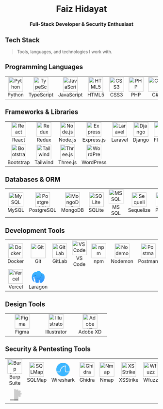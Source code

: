 <h1 align="center">Faiz Hidayat</h1>
<h3 align="center">Full-Stack Developer & Security Enthusiast</h3>

<h2 align="left" id="faiz-hidayat">Tech Stack</h2>

> Tools, languages, and technologies I work with.

## Programming Languages

<table>
  <tr>
    <td align="center" width="96">
      <a href="#faiz-hidayat">
        <img src="https://cdn.jsdelivr.net/gh/devicons/devicon@latest/icons/python/python-original.svg" width="48" height="48" alt="Python" />
      </a>
      <br>Python
    </td>
    <td align="center" width="96">
      <a href="#faiz-hidayat">
        <img src="https://cdn.jsdelivr.net/gh/devicons/devicon@latest/icons/typescript/typescript-original.svg" width="48" height="48" alt="TypeScript" />
      </a>
      <br>TypeScript
    </td>
    <td align="center" width="96">
      <a href="#faiz-hidayat">
        <img src="https://cdn.jsdelivr.net/gh/devicons/devicon@latest/icons/javascript/javascript-original.svg" width="48" height="48" alt="JavaScript" />
      </a>
      <br>JavaScript
    </td>
    <td align="center" width="96">
      <a href="#faiz-hidayat">
        <img src="https://cdn.jsdelivr.net/gh/devicons/devicon@latest/icons/html5/html5-original.svg" width="48" height="48" alt="HTML5" />
      </a>
      <br>HTML5
    </td>
    <td align="center" width="96">
      <a href="#faiz-hidayat">
        <img src="https://cdn.jsdelivr.net/gh/devicons/devicon@latest/icons/css3/css3-original.svg" width="48" height="48" alt="CSS3" />
      </a>
      <br>CSS3
    </td>
    <td align="center" width="96">
      <a href="#faiz-hidayat">
        <img src="https://cdn.jsdelivr.net/gh/devicons/devicon@latest/icons/php/php-original.svg" width="48" height="48" alt="PHP" />
      </a>
      <br>PHP
    </td>
    <td align="center" width="96">
      <a href="#faiz-hidayat">
        <img src="https://cdn.jsdelivr.net/gh/devicons/devicon@latest/icons/csharp/csharp-original.svg" width="48" height="48" alt="C#" />
      </a>
      <br>C#
    </td>
  </tr>
</table>

## Frameworks & Libraries

<table>
  <tr>
    <td align="center" width="96">
      <a href="#faiz-hidayat">
        <img src="https://cdn.jsdelivr.net/gh/devicons/devicon@latest/icons/react/react-original.svg" width="48" height="48" alt="React" />
      </a>
      <br>React
    </td>
    <td align="center" width="96">
      <a href="#faiz-hidayat">
        <img src="https://cdn.jsdelivr.net/gh/devicons/devicon@latest/icons/redux/redux-original.svg" width="48" height="48" alt="Redux" />
      </a>
      <br>Redux
    </td>
    <td align="center" width="96">
      <a href="#faiz-hidayat">
        <img src="https://cdn.jsdelivr.net/gh/devicons/devicon@latest/icons/nodejs/nodejs-original.svg" width="48" height="48" alt="Node.js" />
      </a>
      <br>Node.js
    </td>
    <td align="center" width="96">
      <a href="#faiz-hidayat">
        <img src="https://cdn.jsdelivr.net/gh/devicons/devicon@latest/icons/express/express-original.svg" width="48" height="48" alt="Express.js" />
      </a>
      <br>Express.js
    </td>
    <td align="center" width="96">
      <a href="#faiz-hidayat">
        <img src="https://cdn.jsdelivr.net/gh/devicons/devicon@latest/icons/laravel/laravel-original.svg" width="48" height="48" alt="Laravel" />
      </a>
      <br>Laravel
    </td>
    <td align="center" width="96">
      <a href="#faiz-hidayat">
        <img src="https://cdn.jsdelivr.net/gh/devicons/devicon@latest/icons/django/django-plain.svg" width="48" height="48" alt="Django" />
      </a>
      <br>Django
    </td>
    <td align="center" width="96">
      <a href="#faiz-hidayat">
        <img src="https://cdn.jsdelivr.net/gh/devicons/devicon@latest/icons/flutter/flutter-original.svg" width="48" height="48" alt="Flutter" />
      </a>
      <br>Flutter
    </td>
  </tr>
  <tr>
    <td align="center" width="96">
      <a href="#faiz-hidayat">
        <img src="https://cdn.jsdelivr.net/gh/devicons/devicon@latest/icons/bootstrap/bootstrap-original.svg" width="48" height="48" alt="Bootstrap" />
      </a>
      <br>Bootstrap
    </td>
    <td align="center" width="96">
      <a href="#faiz-hidayat">
        <img src="https://cdn.jsdelivr.net/gh/devicons/devicon@latest/icons/tailwindcss/tailwindcss-original-wordmark.svg" width="48" height="48" alt="Tailwind" />
      </a>
      <br>Tailwind
    </td>
    <td align="center" width="96">
      <a href="#faiz-hidayat">
        <img src="https://cdn.jsdelivr.net/gh/devicons/devicon@latest/icons/threejs/threejs-original.svg" width="48" height="48" alt="Three.js" />
      </a>
      <br>Three.js
    </td>
    <td align="center" width="96">
      <a href="#faiz-hidayat">
        <img src="https://cdn.jsdelivr.net/gh/devicons/devicon@latest/icons/wordpress/wordpress-plain.svg" width="48" height="48" alt="WordPress" />
      </a>
      <br>WordPress
    </td>
  </tr>
</table>

## Databases & ORM

<table>
  <tr>
    <td align="center" width="96">
      <a href="#faiz-hidayat">
        <img src="https://cdn.jsdelivr.net/gh/devicons/devicon@latest/icons/mysql/mysql-original.svg" width="48" height="48" alt="MySQL" />
      </a>
      <br>MySQL
    </td>
    <td align="center" width="96">
      <a href="#faiz-hidayat">
        <img src="https://cdn.jsdelivr.net/gh/devicons/devicon@latest/icons/postgresql/postgresql-original.svg" width="48" height="48" alt="PostgreSQL" />
      </a>
      <br>PostgreSQL
    </td>
    <td align="center" width="96">
      <a href="#faiz-hidayat">
        <img src="https://cdn.jsdelivr.net/gh/devicons/devicon@latest/icons/mongodb/mongodb-original.svg" width="48" height="48" alt="MongoDB" />
      </a>
      <br>MongoDB
    </td>
    <td align="center" width="96">
      <a href="#faiz-hidayat">
        <img src="https://cdn.jsdelivr.net/gh/devicons/devicon@latest/icons/sqlite/sqlite-original.svg" width="48" height="48" alt="SQLite" />
      </a>
      <br>SQLite
    </td>
    <td align="center" width="96">
      <a href="#faiz-hidayat">
        <img src="https://cdn.jsdelivr.net/gh/devicons/devicon@latest/icons/microsoftsqlserver/microsoftsqlserver-plain-wordmark.svg" width="48" height="48" alt="MS SQL" />
      </a>
      <br>MS SQL
    </td>
    <td align="center" width="96">
      <a href="#faiz-hidayat">
        <img src="https://cdn.jsdelivr.net/gh/devicons/devicon@latest/icons/sequelize/sequelize-original.svg" width="48" height="48" alt="Sequelize" />
      </a>
      <br>Sequelize
    </td>
    <td align="center" width="96">
      <a href="#faiz-hidayat">
        <img src="https://cdn.jsdelivr.net/gh/devicons/devicon@latest/icons/prisma/prisma-original.svg" width="48" height="48" alt="Prisma" />
      </a>
      <br>Prisma
    </td>
  </tr>
</table>

## Development Tools

<table>
  <tr>
    <td align="center" width="96">
      <a href="#faiz-hidayat">
        <img src="https://cdn.jsdelivr.net/gh/devicons/devicon@latest/icons/docker/docker-original.svg" width="48" height="48" alt="Docker" />
      </a>
      <br>Docker
    </td>
    <td align="center" width="96">
      <a href="#faiz-hidayat">
        <img src="https://cdn.jsdelivr.net/gh/devicons/devicon@latest/icons/git/git-original.svg" width="48" height="48" alt="Git" />
      </a>
      <br>Git
    </td>
    <td align="center" width="96">
      <a href="#faiz-hidayat">
        <img src="https://cdn.jsdelivr.net/gh/devicons/devicon@latest/icons/gitlab/gitlab-original.svg" width="48" height="48" alt="GitLab" />
      </a>
      <br>GitLab
    </td>
    <td align="center" width="96">
      <a href="#faiz-hidayat">
        <img src="https://cdn.jsdelivr.net/gh/devicons/devicon@latest/icons/vscode/vscode-original.svg" width="48" height="48" alt="VS Code" />
      </a>
      <br>VS Code
    </td>
    <td align="center" width="96">
      <a href="#faiz-hidayat">
        <img src="https://cdn.jsdelivr.net/gh/devicons/devicon@latest/icons/npm/npm-original-wordmark.svg" width="48" height="48" alt="npm" />
      </a>
      <br>npm
    </td>
    <td align="center" width="96">
      <a href="#faiz-hidayat">
        <img src="https://cdn.jsdelivr.net/gh/devicons/devicon@latest/icons/nodemon/nodemon-original.svg" width="48" height="48" alt="Nodemon" />
      </a>
      <br>Nodemon
    </td>
    <td align="center" width="96">
      <a href="#faiz-hidayat">
        <img src="https://cdn.jsdelivr.net/gh/devicons/devicon@latest/icons/postman/postman-original.svg" width="48" height="48" alt="Postman" />
      </a>
      <br>Postman
    </td>
  </tr>
  <tr>
    <td align="center" width="96">
      <a href="#faiz-hidayat">
        <img src="https://cdn.jsdelivr.net/gh/devicons/devicon@latest/icons/vercel/vercel-original.svg" width="48" height="48" alt="Vercel" />
      </a>
      <br>Vercel
    </td>
    <td align="center" width="96">
      <a href="#faiz-hidayat">
        <svg viewBox="-58.56999999999999 -59.93000000000002 908.27 797.3599999999999" xmlns="http://www.w3.org/2000/svg" width="48" height="48"><linearGradient id="a" gradientUnits="userSpaceOnUse" x1="400.117" x2="400.117" y1="22.293" y2="715"><stop offset=".018" stop-color="#3bb6ff"/><stop offset=".302" stop-color="#39afff"/><stop offset=".552" stop-color="#36a3ff"/><stop offset=".717" stop-color="#359fff"/><stop offset=".832" stop-color="#3398ff"/><stop offset=".964" stop-color="#3297ff"/></linearGradient><path d="M25.27 252.7c1.36-4.1 58.96-201.67 287.1-204.43 0 0 95.66-108.2 226 0 0 0 35.36 29.06 54.76 89.4 0 0 171.14 25.96 198.84 167.4 0 0 57.73 232.9-137.77 396.53 0 0-27.53 22.03-45.87 32.27 0 0-40.66.06-49.06 0-17.9-.14-29.2 0-45.47 0 0 0-25-8.94-26.03-37.5 0 0-2.1-99.34-1.54-116.5 0 0 .5-16.07-22.9-15.07 0 0-22.33-2.57-25.5 16.63 0 0-.53 102.47-1.03 120.64 0 0-1.57 30.23-35.37 31.7 0 0-121.16 3.66-137.26-2.07 0 0-28.07-5.2-30.17-31.73 0 0-22.9-135.2-27.03-177.27 0 0-76.97-42.67-92.57-54.1 0 0 5.2 137.77 53.03 196.03 0 0 8.34 7.3-8.33 17.67 0 0-6.23 5.2-12.5 2.13 0 0-205.17-114.6-129.6-407.1" fill="url(#a)"/><path d="M254.93 441.17s179 102.03 287.3-61.77c0 0 87.7-114.53 52.77-236.7 0 0 61.5 102.67-57.5 261.97.03.03-100.9 142.03-282.57 36.5z" fill="#069"/><path d="M184.1 417.1s12.77 59.1-26.5 77.7c0 0-89.33-36.8-80.3-104.77 0 0 2.8-16.96 19.43-6.56 0 0 39.54 21.5 70.74 27.7-.04 0 15.83 1.46 16.63 5.93z" fill="#cee6ff"/><path d="M159.3 317.2s13.47-57.57 64.3-53.93c0 0 43.2 1.16 44.73 60.56 0 .04-34.03-88.83-109.03-6.63z" fill="#069"/></svg>
      </a>
      <br>Laragon
    </td>
  </tr>
</table>

## Design Tools

<table>
  <tr>
    <td align="center" width="96">
      <a href="#faiz-hidayat">
        <img src="https://cdn.jsdelivr.net/gh/devicons/devicon@latest/icons/figma/figma-original.svg" width="48" height="48" alt="Figma" />
      </a>
      <br>Figma
    </td>
    <td align="center" width="96">
      <a href="#faiz-hidayat">
        <img src="https://cdn.jsdelivr.net/gh/devicons/devicon@latest/icons/illustrator/illustrator-plain.svg" width="48" height="48" alt="Illustrator" />
      </a>
      <br>Illustrator
    </td>
    <td align="center" width="96">
      <a href="#faiz-hidayat">
        <img src="https://cdn.jsdelivr.net/gh/devicons/devicon@latest/icons/xd/xd-original.svg" width="48" height="48" alt="Adobe XD" />
      </a>
      <br>Adobe XD
    </td>
  </tr>
</table>

## Security & Pentesting Tools

<table>
  <tr>
    <td align="center" width="96">
      <a href="#faiz-hidayat">
        <img src="https://www.dockhunt.com/_next/image?url=https%3A%2F%2Fdockhunt-images.nyc3.cdn.digitaloceanspaces.com%2Ff5f43386-11d9-4978-b8f0-1497a875881e&w=384&q=75" width="48" height="48" alt="Burp Suite" />
      </a>
      <br>Burp Suite
    </td>
    <td align="center" width="96">
      <a href="#faiz-hidayat">
        <img src="https://cdn.brandfetch.io/idha8gcsl6/w/807/h/417/theme/dark/logo.png?c=1dxbfHSJFAPEGdCLU4o5B" width="48" height="48" alt="SQLMap" />
      </a>
      <br>SQLMap
    </td>
    <td align="center" width="96">
      <a href="#faiz-hidayat">
        <svg enable-background="new 0 0 64 64" height="48" viewBox="0 0 48 48" width="48" xmlns="http://www.w3.org/2000/svg" xmlns:xlink="http://www.w3.org/1999/xlink"><linearGradient id="a" gradientUnits="userSpaceOnUse" x1="24.200474" x2="24.111375" y1=".990047" y2="48.034597"><stop offset="0" stop-color="#80b3ff"/><stop offset="1" stop-color="#298fc4"/></linearGradient><linearGradient id="b" gradientUnits="userSpaceOnUse" x1="23.717162" x2="24.250978" y1="46.748524" y2="1.140137"><stop offset="0" stop-color="#f2f2f2"/><stop offset="1" stop-color="#f9f9f9"/></linearGradient><circle cx="24" cy="24" fill="url(#a)" r="23.5"/><path d="m24 0c-13.243463 0-24 10.756537-24 24s10.756537 24 24 24 24-10.756537 24-24-10.756537-24-24-24zm0 1.9199219c12.205818 0 22.080078 9.8742601 22.080078 22.0800781 0 2.487579-.415464 4.875429-1.171875 7.105469h-11.009765c-.383001-.855-4.695344-10.719.472656-18.5.133-.234.16775-.52325.09375-.78125-.035-.16-.11275-.3125-.21875-.4375-.199-.211-.49225-.329453-.78125-.314453h-.001953v.001953c-9.316.141-14.529297 5.453-17.279297 10.625-2.516 4.734-2.896703 8.64825-2.970703 9.40625h-10.1210941c-.7564111-2.23004-1.171875-4.61789-1.171875-7.105469 0-12.205818 9.8742601-22.0800781 22.0800781-22.0800781zm8.023438 11.3710941c-4.461 8.93.222656 19.25.222656 19.25.035.043.078.086.125.125.172.254.469343.423453.777344.439453h10.96875c-3.465115 7.654201-11.160059 12.974609-20.117188 12.974609s-16.6520734-5.320408-20.1171875-12.974609h10.1113285c.285 0 .563-.12875.75-.34375.105-.125.18375-.277453.21875-.439453.004-.043.004-.086 0-.125 0 0 .469-4.738 3-9.5 2.363-4.441 6.564547-8.73425 14.060547-9.40625z" fill="url(#b)"/></svg>
      </a>
      <br>Wireshark
    </td>
    <td align="center" width="96">
      <a href="#faiz-hidayat">
        <img src="https://ghidra-sre.org/images/GHIDRA_1.png" width="48" height="48" alt="Ghidra" />
      </a>
      <br>Ghidra
    </td>
    <td align="center" width="96">
      <a href="#faiz-hidayat">
        <img src="https://cdn.brandfetch.io/idHnSFcYKj/w/400/h/400/theme/dark/icon.png?c=1dxbfHSJFAPEGdCLU4o5B" width="48" height="48" alt="Nmap" />
      </a>
      <br>Nmap
    </td>
    <td align="center" width="96">
      <a href="#faiz-hidayat">
        <img src="https://camo.githubusercontent.com/0899d46f6fbc9cbfaa378de3bc94c035e8189a3f6cd791581e2250969d223781/68747470733a2f2f696d6167652e6962622e636f2f637075596f412f7873737472696b652d6c6f676f2e706e67" width="48" height="48" alt="XSStrike" />
      </a>
      <br>XSStrike
    </td>
    <td align="center" width="96">
      <a href="#faiz-hidayat">
        <img src="https://www.kali.org/tools/wfuzz/images/wfuzz-logo.svg" width="48" height="48" alt="Wfuzz" />
      </a>
      <br>Wfuzz
    </td>
  </tr>
  <tr>
    <td align="center" width="96">
      <a href="#faiz-hidayat">
        <svg xmlns="http://www.w3.org/2000/svg" viewBox="0 0 48 48" width="48" height="48"><defs><filter id="a" width="1.073" height="1.086" x="-.037" y="-.042" style="color-interpolation-filters:sRGB"><feFlood flood-color="#000" flood-opacity=".498" result="flood"/><feComposite in="flood" in2="SourceGraphic" operator="in" result="composite1"/><feGaussianBlur in="composite1" result="blur" stdDeviation="5"/><feOffset dy=".7" result="offset"/><feComposite in="SourceGraphic" in2="offset" result="composite2"/></filter></defs><g style="filter:url(#a)" transform="translate(-11.38 -82.023) scale(.13625)"><path d="M243.67 877.597v32.01h97.944v-32.01z" style="color:#000;clip-rule:nonzero;display:inline;overflow:visible;visibility:visible;opacity:1;isolation:auto;mix-blend-mode:normal;color-interpolation:sRGB;color-interpolation-filters:linearRGB;solid-color:#000;solid-opacity:1;fill:gray;fill-opacity:1;fill-rule:nonzero;stroke:none;stroke-width:4.5;stroke-linecap:butt;stroke-linejoin:round;stroke-miterlimit:4;stroke-dasharray:none;stroke-dashoffset:0;stroke-opacity:1;color-rendering:auto;image-rendering:auto;shape-rendering:auto;text-rendering:auto;enable-background:accumulate"/><path d="M243.67 877.597h-97.945v32.01h97.945z" style="color:#000;clip-rule:nonzero;display:inline;overflow:visible;visibility:visible;opacity:1;isolation:auto;mix-blend-mode:normal;color-interpolation:sRGB;color-interpolation-filters:linearRGB;solid-color:#000;solid-opacity:1;fill:#b3b3b3;fill-opacity:1;fill-rule:nonzero;stroke:none;stroke-width:4.5;stroke-linecap:butt;stroke-linejoin:round;stroke-miterlimit:4;stroke-dasharray:none;stroke-dashoffset:0;stroke-opacity:1;color-rendering:auto;image-rendering:auto;shape-rendering:auto;text-rendering:auto;enable-background:accumulate"/><path d="M252.434 634.658c-2.93.024-5.857.226-8.764.606V882.17h102.825v-51.593c.341-2.2.646-4.394.83-6.139l.747-7.062 6.411-2.556 6.411-2.558 9.349 7.557c5.141 4.158 10.347 7.56 11.567 7.564 3.054.01 24.902-22.495 24.902-25.65 0-1.333-3.326-6.687-7.389-11.894l-7.386-9.468 2.329-5.442c1.28-2.993 2.662-5.815 3.068-6.27.405-.454 6.446-1.77 13.424-2.924l12.688-2.097.32-17.456c.191-10.425-.14-17.923-.822-18.615-.629-.638-6.644-1.996-13.365-3.017l-12.217-1.856-2.695-6.714-2.69-6.712 7.368-9.557c4.052-5.256 7.367-10.339 7.367-11.295 0-2.045-22.898-25.963-24.856-25.963-.735 0-5.86 3.457-11.39 7.684l-10.052 7.689-6.16-2.589-5.964-2.503-.197-.091-1.896-12.342c-1.043-6.79-2.458-13.03-3.145-13.869-.961-1.174-9.08-1.716-17.203-1.665-8.122.052-16.25.692-17.221 1.878-.695.849-1.895 5.904-2.85 11.686-13.78-15.039-33.095-23.61-53.344-23.673zm-8.764 269.373v16.911h102.825v-16.91z" style="color:#000;clip-rule:nonzero;display:inline;overflow:visible;visibility:visible;opacity:1;isolation:auto;mix-blend-mode:normal;color-interpolation:sRGB;color-interpolation-filters:linearRGB;solid-color:#000;solid-opacity:1;fill:#ccc;fill-opacity:1;fill-rule:nonzero;stroke:none;stroke-width:4.5;stroke-linecap:butt;stroke-linejoin:round;stroke-miterlimit:4;stroke-dasharray:none;stroke-dashoffset:0;stroke-opacity:1;color-rendering:auto;image-rendering:auto;shape-rendering:auto;text-rendering:auto;enable-background:accumulate"/><path d="M243.67 635.263a73.11 74.108 0 0 0-50.
